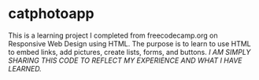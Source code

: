 # catphotoapp
This is a learning project I completed from freecodecamp.org on Responsive Web Design using HTML. 
The purpose is to learn to use HTML to embed links, add pictures, create lists, forms, and buttons.
*I AM SIMPLY SHARING THIS CODE TO REFLECT MY EXPERIENCE AND WHAT I HAVE LEARNED.*
